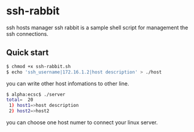 # ssh-rabbit
ssh hosts manager
ssh rabbit is a sample shell script for management the ssh connections.
## Quick start

``` sh
$ chmod +x ssh-rabbit.sh 
$ echo 'ssh_username|172.16.1.2|host description' > ./host
```
you can write other host infomations to other line.
``` sh
$ alpha:ecsc$ ./server 
total=  20
 1) host1=>host description
 2) host2=>host2
```
you can choose one host numer to connect your linux server.
